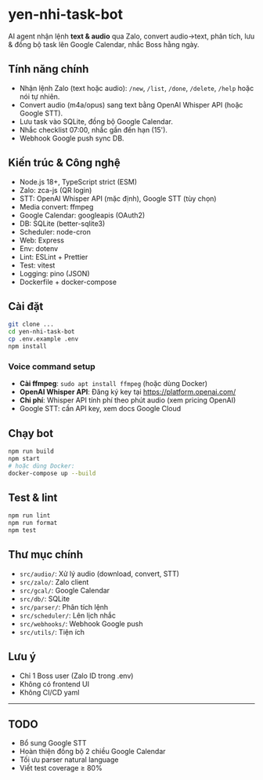 # yen-nhi-task-bot

AI agent nhận lệnh **text & audio** qua Zalo, convert audio→text, phân tích, lưu & đồng bộ task lên Google Calendar, nhắc Boss hằng ngày.

## Tính năng chính
- Nhận lệnh Zalo (text hoặc audio): `/new`, `/list`, `/done`, `/delete`, `/help` hoặc nói tự nhiên.
- Convert audio (m4a/opus) sang text bằng OpenAI Whisper API (hoặc Google STT).
- Lưu task vào SQLite, đồng bộ Google Calendar.
- Nhắc checklist 07:00, nhắc gần đến hạn (15').
- Webhook Google push sync DB.

## Kiến trúc & Công nghệ
- Node.js 18+, TypeScript strict (ESM)
- Zalo: zca-js (QR login)
- STT: OpenAI Whisper API (mặc định), Google STT (tùy chọn)
- Media convert: ffmpeg
- Google Calendar: googleapis (OAuth2)
- DB: SQLite (better-sqlite3)
- Scheduler: node-cron
- Web: Express
- Env: dotenv
- Lint: ESLint + Prettier
- Test: vitest
- Logging: pino (JSON)
- Dockerfile + docker-compose

## Cài đặt
```bash
git clone ...
cd yen-nhi-task-bot
cp .env.example .env
npm install
```

### Voice command setup
- **Cài ffmpeg**: `sudo apt install ffmpeg` (hoặc dùng Docker)
- **OpenAI Whisper API**: Đăng ký key tại https://platform.openai.com/
- **Chi phí**: Whisper API tính phí theo phút audio (xem pricing OpenAI)
- Google STT: cần API key, xem docs Google Cloud

## Chạy bot
```bash
npm run build
npm start
# hoặc dùng Docker:
docker-compose up --build
```

## Test & lint
```bash
npm run lint
npm run format
npm test
```

## Thư mục chính
- `src/audio/`: Xử lý audio (download, convert, STT)
- `src/zalo/`: Zalo client
- `src/gcal/`: Google Calendar
- `src/db/`: SQLite
- `src/parser/`: Phân tích lệnh
- `src/scheduler/`: Lên lịch nhắc
- `src/webhooks/`: Webhook Google push
- `src/utils/`: Tiện ích

## Lưu ý
- Chỉ 1 Boss user (Zalo ID trong .env)
- Không có frontend UI
- Không CI/CD yaml

---

## TODO
- Bổ sung Google STT
- Hoàn thiện đồng bộ 2 chiều Google Calendar
- Tối ưu parser natural language
- Viết test coverage ≥ 80%
